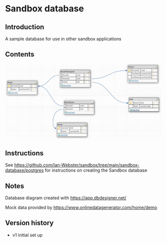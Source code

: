 # Sandbox database

## Introduction

A sample database for use in other sandbox applications

## Contents

![alt text](./readme-images/sandbox-database-diagram.PNG)

## Instructions

See https://github.com/Ian-Webster/sandbox/tree/main/sandbox-database/postgres for instructions on creating the Sandbox database

## Notes

Database diagram created with https://app.dbdesigner.net/ 

Mock data provided by https://www.onlinedatagenerator.com/home/demo

## Version history

- v1 initial set up
